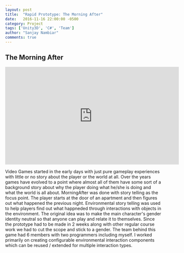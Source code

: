 ```yaml
---
layout: post
title:  "Rapid Prototype: The Morning After"
date:   2016-11-16 22:00:00 -0500
category: Project
tags: ['Unity3D', 'C#', 'Team']
author: "Sanjay Nambiar"
comments: true
---
```


## The Morning After

<iframe width="560" height="315" src="https://www.youtube.com/embed/ia-tO6W9E9k" frameborder="0" allowfullscreen></iframe>

Video Games started in the early days with just pure gameplay experiences with little or no story about the player or the world at all. Over
the years games have evolved to a point where almost all of them have some sort of a background story about why the player doing what he/she
is doing and what the world is all about. MorningAfter was done with story telling as the focus point. The player starts at the door of an
apartment and then figures out what happened the previous night. Environmental story telling was used to help players find out what happneded
through interactions with objects in the environment. The original idea was to make the main character's gender identity neutral so that anyone
can play and relate it to themselves. Since the prototype had to be made in 2 weeks along with other regular course work we had to cut the scope
and stick to a gender. The team behind this game had 6 members with two programmers including myself. I worked primarily on creating configurable
environmental interaction components which can be reused / extended for multiple interaction types.